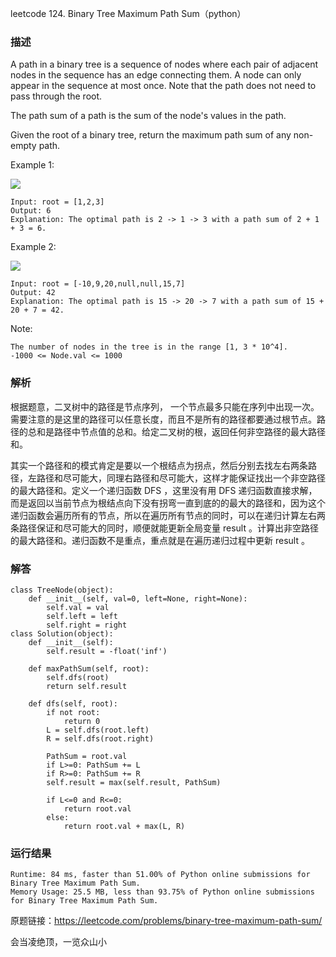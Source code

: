 leetcode  124. Binary Tree Maximum Path Sum（python）

### 描述



A path in a binary tree is a sequence of nodes where each pair of adjacent nodes in the sequence has an edge connecting them. A node can only appear in the sequence at most once. Note that the path does not need to pass through the root.

The path sum of a path is the sum of the node's values in the path.

Given the root of a binary tree, return the maximum path sum of any non-empty path.

Example 1:


![](https://assets.leetcode.com/uploads/2020/10/13/exx1.jpg)

	Input: root = [1,2,3]
	Output: 6
	Explanation: The optimal path is 2 -> 1 -> 3 with a path sum of 2 + 1 + 3 = 6.
	
Example 2:

![](https://assets.leetcode.com/uploads/2020/10/13/exx2.jpg)

	Input: root = [-10,9,20,null,null,15,7]
	Output: 42
	Explanation: The optimal path is 15 -> 20 -> 7 with a path sum of 15 + 20 + 7 = 42.




Note:

	The number of nodes in the tree is in the range [1, 3 * 10^4].
	-1000 <= Node.val <= 1000


### 解析


根据题意，二叉树中的路径是节点序列， 一个节点最多只能在序列中出现一次。 需要注意的是这里的路径可以任意长度，而且不是所有的路径都要通过根节点。路径的总和是路径中节点值的总和。给定二叉树的根，返回任何非空路径的最大路径和。

其实一个路径和的模式肯定是要以一个根结点为拐点，然后分别去找左右两条路径，左路径和尽可能大，同理右路径和尽可能大，这样才能保证找出一个非空路径的最大路径和。定义一个递归函数 DFS ，这里没有用 DFS 递归函数直接求解，而是返回以当前节点为根结点向下没有拐弯一直到底的的最大的路径和，因为这个递归函数会遍历所有的节点，所以在遍历所有节点的同时，可以在递归计算左右两条路径保证和尽可能大的同时，顺便就能更新全局变量 result 。计算出非空路径的最大路径和。递归函数不是重点，重点就是在遍历递归过程中更新 result 。

### 解答
				
	
	class TreeNode(object):
	    def __init__(self, val=0, left=None, right=None):
	        self.val = val
	        self.left = left
	        self.right = right
	class Solution(object):
	    def __init__(self):
	        self.result = -float('inf')
	        
	    def maxPathSum(self, root):
	        self.dfs(root)
	        return self.result
	    
	    def dfs(self, root):
	        if not root: 
	            return 0
	        L = self.dfs(root.left)
	        R = self.dfs(root.right)
	        
	        PathSum = root.val
	        if L>=0: PathSum += L
	        if R>=0: PathSum += R
	        self.result = max(self.result, PathSum)
	        
	        if L<=0 and R<=0:
	            return root.val
	        else:
	            return root.val + max(L, R)
	            
            	      
			
### 运行结果

	Runtime: 84 ms, faster than 51.00% of Python online submissions for Binary Tree Maximum Path Sum.
	Memory Usage: 25.5 MB, less than 93.75% of Python online submissions for Binary Tree Maximum Path Sum.



原题链接：https://leetcode.com/problems/binary-tree-maximum-path-sum/



会当凌绝顶，一览众山小
